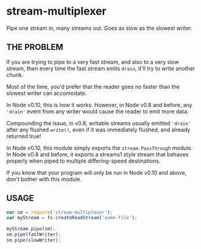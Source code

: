 # stream-multiplexer

Pipe one stream in, many streams out.  Goes as slow as the slowest writer.

## THE PROBLEM

If you are trying to pipe to a very fast stream, and also to a very
slow stream, then every time the fast stream emits `drain`, it'll try
to write another chunk.

Most of the time, you'd prefer that the reader goes no faster than the
slowest writer can accomodate.

In Node v0.10, this is how it works.  However, in Node v0.8 and
before, any `'drain'` event from any writer would cause the reader to
emit more data.

Compounding the issue, in v0.8, writable streams usually emitted
`'drain'` after any flushed `write()`, even if it was immediately
flushed, and already returned true!

In Node v0.10, this module simply exports the `stream.PassThrough`
module.  In Node v0.8 and before, it exports a streams1 style stream
that behaves properly when piped to multiple differing-speed
destinations.

If you know that your program will only be run in Node v0.10 and
above, don't bother with this module.

## USAGE

```javascript
var sm = require('stream-multiplexer');
var myStream = fs.createReadStream('some-file');

myStream.pipe(sm);
sm.pipe(fastWriter);
sm.pipe(slowWriter);
```
